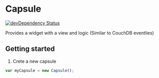 Capsule
=======

[![devDependency Status](https://david-dm.org/Stoney-FD/capsule/dev-status.png)](https://david-dm.org/Stoney-FD/capsule#info=devDependencies)

Provides a widget with a view and logic (Similar to CouchDB eventlies)

Getting started
---------------

1. Crete a new capsule

```javascript
var myCapsule = new Capsule();
```
